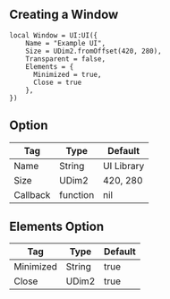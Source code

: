 ## Creating a Window
```luau
local Window = UI:UI({
    Name = "Example UI",
    Size = UDim2.fromOffset(420, 280),
    Transparent = false,
    Elements = {
      Minimized = true,
      Close = true
    },
})
```

## Option
| Tag         | Type        | Default     |
| ----------- | ----------- |-------------|
| Name        | String      | UI Library  |
| Size        | UDim2       | 420, 280    |
| Callback    | function    | nil         |

## Elements Option
| Tag         | Type        | Default     |
| ----------- | ----------- |-------------|
| Minimized   | String      | true        |
| Close       | UDim2       | true        |
